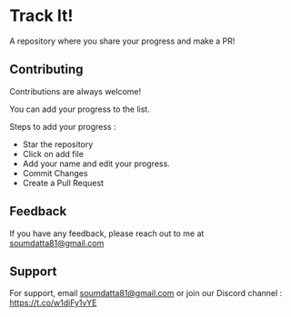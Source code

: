 # Track It!
A repository where you share your progress and make a PR!


## Contributing

Contributions are always welcome!

You can add your progress to the list.

Steps to add your progress : 
- Star the repository
- Click on add file
- Add your name and edit your progress.
- Commit Changes
- Create a Pull Request



## Feedback

If you have any feedback, please reach out to me at soumdatta81@gmail.com


## Support

For support, email soumdatta81@gmail.com or join our Discord channel : https://t.co/w1diFy1vYE

